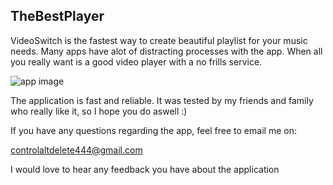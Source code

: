 ## TheBestPlayer

VideoSwitch is the fastest way to create beautiful playlist for your music needs. Many apps have alot of distracting processes with the app. When all you really want is a good video player with a no frills service.

<img src="Simulator Screen Shot - iPhone XR - 2020-02-10 at 04.13.48.png" alt="app image" class="inline"/>

The application is fast and reliable. It was tested by my friends and family who really like it, so I hope you do aswell :)


If you have any questions regarding the app, feel free to email me on: 

controlaltdelete444@gmail.com 

I would love to hear any feedback you have about the application
